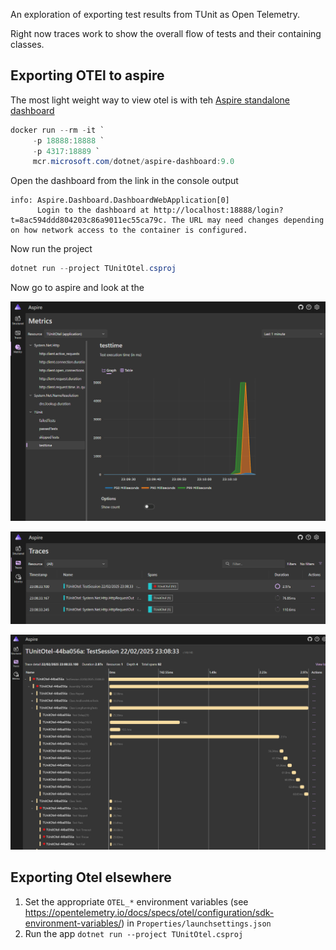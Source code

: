 An exploration of exporting test results from TUnit as Open Telemetry.

Right now traces work to show the overall flow of tests and their containing classes.

## Exporting OTEl to aspire

The most light weight way to view otel is with teh [Aspire standalone dashboard](https://learn.microsoft.com/en-us/dotnet/aspire/fundamentals/dashboard/standalone?tabs=bash)
```powershell
docker run --rm -it `
     -p 18888:18888 `
     -p 4317:18889 `
     mcr.microsoft.com/dotnet/aspire-dashboard:9.0
```
Open the dashboard from the link in the console output

```
info: Aspire.Dashboard.DashboardWebApplication[0]
      Login to the dashboard at http://localhost:18888/login?t=8ac594ddd804203c86a9011ec55ca79c. The URL may need changes depending on how network access to the container is configured.
```

Now run the project
```powershell
dotnet run --project TUnitOtel.csproj
```

Now go to aspire and look at the 

![Aspire Metrics](docs/aspire-metrics.png)

![Aspire Traces](docs/aspire-traces.png)

![Aspire Trace](docs/aspire-trace.png)


## Exporting Otel elsewhere

1. Set the appropriate `OTEL_*` environment variables (see https://opentelemetry.io/docs/specs/otel/configuration/sdk-environment-variables/) in `Properties/launchsettings.json`
2. Run the app `dotnet run --project TUnitOtel.csproj`